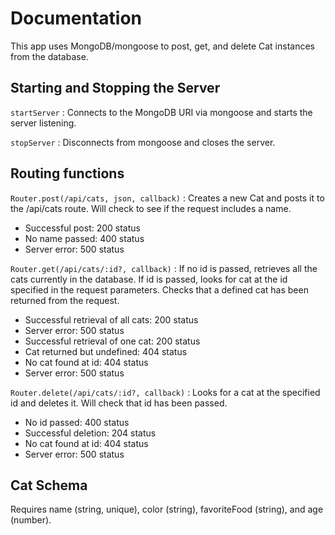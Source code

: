 # Documentation

This app uses MongoDB/mongoose to post, get, and delete Cat instances from the database.

## Starting and Stopping the Server
`startServer` : Connects to the MongoDB URI via mongoose and starts the server listening.

`stopServer` : Disconnects from mongoose and closes the server.

## Routing functions
`Router.post(/api/cats, json, callback)` : Creates a new Cat and posts it to the /api/cats route. Will check to see if the request includes a name.
  - Successful post: 200 status
  - No name passed: 400 status
  - Server error: 500 status
  
`Router.get(/api/cats/:id?, callback)` : If no id is passed, retrieves all the cats currently in the database. If id is passed, looks for cat at the id specified in the request parameters. Checks that a defined cat has been returned from the request.
  - Successful retrieval of all cats: 200 status
  - Server error: 500 status
  - Successful retrieval of one cat: 200 status
  - Cat returned but undefined: 404 status
  - No cat found at id: 404 status
  - Server error: 500 status
  
`Router.delete(/api/cats/:id?, callback)` : Looks for a cat at the specified id and deletes it. Will check that id has been passed.
  - No id passed: 400 status
  - Successful deletion: 204 status
  - No cat found at id: 404 status
  - Server error: 500 status
  
## Cat Schema
Requires name (string, unique), color (string), favoriteFood (string), and age (number).
